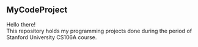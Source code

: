 ## MyCodeProject
Hello there!\
This repository holds my programming projects done during the period of Stanford University CS106A course. 
